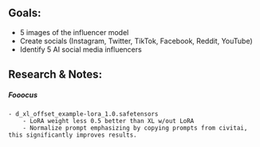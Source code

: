 ## Goals:

-  5 images of the influencer model
-  Create socials (Instagram, Twitter, TikTok, Facebook, Reddit, YouTube)
-  Identify 5 AI social media influencers

## Research & Notes:

##### Fooocus
	- d_xl_offset_example-lora_1.0.safetensors
		- LoRA weight less 0.5 better than XL w/out LoRA
		- Normalize prompt emphasizing by copying prompts from civitai, this significantly improves results.